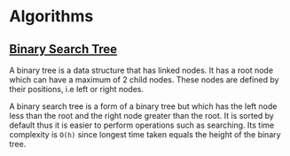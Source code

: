# Algorithms

## <u>Binary Search Tree</u>
A binary tree is a data structure that has linked nodes. It has a root node which can have a maximum of 2 child nodes. These nodes are defined by their positions, i.e left or right nodes.

A binary search tree is a form of a binary tree but which has the left node less than the root and the right node greater than the root. It is sorted by default thus it is easier to perform operations such as searching. Its time complexity is `O(h)` since longest time taken equals the height of the binary tree.


